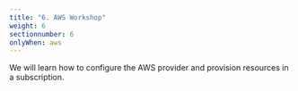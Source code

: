 ```yaml
---
title: "6. AWS Workshop"
weight: 6
sectionnumber: 6
onlyWhen: aws
---
```


We will learn how to configure the AWS provider and provision resources in a subscription.

